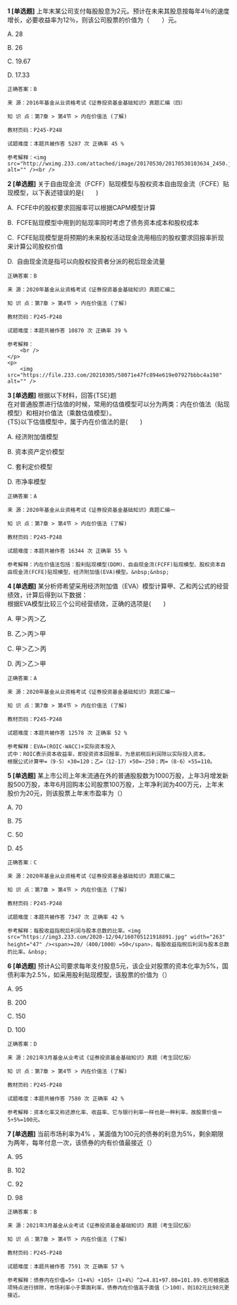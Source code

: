 **1 [单选题]** 上年末某公司支付每股股息为2元。预计在未来其股息按每年4％的速度增长，必要收益率为12％，则该公司股票的价值为（&emsp;&emsp;）元。

A. 28

B. 26

C. 19.67

D. 17.33

```
正确答案：B

来 源：2016年基金从业资格考试《证券投资基金基础知识》真题汇编（四）

知 识 点：第7章 > 第4节 > 内在价值法 (了解)

教材页码：P245-P248

试题难度：本题共被作答 5287 次 正确率 45 %

参考解释：<img src="http://wximg.233.com/attached/image/20170530/20170530103634_2450.jpg" alt="" /><br />
```


**2 [单选题]** 关于自由现金流（FCFF）贴现模型与股权资本自由现金流（FCFE）贴现模型，以下表述错误的是(&emsp;&emsp;)<br />


A. &nbsp;FCFE中的股权要求回报率可以根据CAPM模型计算

B. &nbsp;FCFE贴现模型中用到的贴现率同时考虑了债务资本成本和股权成本

C. &nbsp;FCFE贴现模型是将预期的未来股权活动现金流用相应的股权要求回报率折现来计算公司股权价值

D. &nbsp;自由现金流是指可以向股权投资者分派的税后现金流量

```
正确答案：B

来 源：2020年基金从业资格考试《证券投资基金基础知识》真题汇编二

知 识 点：第7章 > 第4节 > 内在价值法 (了解)

教材页码：P245-P248

试题难度：本题共被作答 10870 次 正确率 39 %

参考解释：
	<br />
</p>
<p>
	<img src="https://file.233.com/20210305/58071e47fc894e619e07927bbbc4a198" alt="" />

```


**3 [单选题]** 根据以下材料，回答{TSE}题<br />
在对普通股票进行估值的时候，常用的估值模型可以分为两类：内在价值法（贴现模型）和相对价值法（乘数估值模型）。<br />
{TS}以下估值模型中，属于内在价值法的是(&emsp;&emsp;)

A. 经济附加值模型

B. 资本资产定价模型

C. 套利定价模型

D. 市净率模型

```
正确答案：A

来 源：2020年基金从业资格考试《证券投资基金基础知识》真题汇编一

知 识 点：第7章 > 第4节 > 内在价值法 (了解)

教材页码：P245-P248

试题难度：本题共被作答 16344 次 正确率 55 %

参考解释：内在价值法包括：股利贴现模型(DDM)、自由现金流(FCFF)贴现模型、股权资本自由现金流(FCFE)贴现模型、经济附加值(EVA)模型。&nbsp;&nbsp;
```


**4 [单选题]** 某分析师希望采用经济附加值（EVA）模型计算甲、乙和丙公式的经营绩效，计算后得到以下数据：<br />
<img src="https://file.233.com/20201216/60e6f581f8f04c4eaf092775e91239cc" alt="" /><br />
根据EVA模型比较三个公司经营绩效，正确的选项是(&emsp;&emsp;)

A. 甲＞丙＞乙

B. 乙＞丙＞甲

C. 甲＞乙＞丙

D. 丙＞乙＞甲

```
正确答案：A

来 源：2020年基金从业资格考试《证券投资基金基础知识》真题汇编一

知 识 点：第7章 > 第4节 > 内在价值法 (了解)

教材页码：P245-P248

试题难度：本题共被作答 12578 次 正确率 52 %

参考解释：EVA=(ROIC-WACC)×实际资本投入
式中：ROIC表示资本收益率，即投资资本回报率，为息前税后利润除以实际投入资本。
根据公式计算甲=（9-5）×30=120；乙=（12-17）×50=-250；丙=（8-6）×55=110。
```


**5 [单选题]** 某上市公司上年末流通在外的普通股股数为1000万股，上年3月增发新股500万股，本年6月回购本公司股票100万股，上年净利润为400万元，上年末股价为20元，则该股票上年末市盈率为（）

A. 70

B. 75

C. 50

D. 45

```
正确答案：C

来 源：2020年基金从业资格考试《证券投资基金基础知识》真题汇编二

知 识 点：第7章 > 第4节 > 内在价值法 (了解)

教材页码：P245-P248

试题难度：本题共被作答 7347 次 正确率 42 %

参考解释：每股收益指税后利润与股本总数的比率。<img src="https://img3.233.com/2020-12/04/160705121918891.jpg" width="263" height="47" /><span>=20/（400/1000）=50</span>，每股收益指税后利润与股本总数的比率。&nbsp;
```


**6 [单选题]** 预计A公司要求每年支付股息5元，该企业对股票的资本化率为5%，国债利率为2.5%，如采用股利贴现模型，该股票的价值为（）

A. 95

B. 200

C. 150

D. 100

```
正确答案：D

来 源：2021年3月基金从业考试《证券投资基金基础知识》真题（考生回忆版）

知 识 点：第7章 > 第4节 > 内在价值法 (了解)

教材页码：P245-P248

试题难度：本题共被作答 7580 次 正确率 42 %

参考解释：资本化率又称还原化率、收益率、它与银行利率一样也是一种利率，故股票价值＝5÷5%=100元。
```


**7 [单选题]** 当前市场利率为4% ，某面值为100元的债券的利息为5%，剩余期限为两年，每年付息一次，该债券的内有价值最接近（）

A. 95

B. 102

C. 92

D. 98

```
正确答案：B

来 源：2021年3月基金从业考试《证券投资基金基础知识》真题（考生回忆版）

知 识 点：第7章 > 第4节 > 内在价值法 (了解)

教材页码：P245-P248

试题难度：本题共被作答 7591 次 正确率 57 %

参考解释：债券内在价值=5÷（1+4%）+105÷（1+4%）^2=4.81+97.08=101.89.也可根据选项特点进行排除，市场利率小于票面利率，债券内在价值高于面值（＞100），则102元比98元更接近。
```

